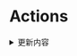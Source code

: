 # Actions


<details> 
    <summary>更新内容</summary>

- [QiuChenlyOpenSource/QQFlacMusicDownloader](https://github.com/QiuChenlyOpenSource/QQFlacMusicDownloader) (Updated: deb5f564e8c2371ff3a5b5ee0d1de1cc95736e82)
- [tailscale/tailscale](https://github.com/tailscale/tailscale) (Updated: 5ffb2668ef3af0d7fe56ad81d05fde9db1dc103a)
- [vvbbnn00/WARP-Clash-API](https://github.com/vvbbnn00/WARP-Clash-API) (Updated: c7bf2360073959861219b422e51ae86411051b46)
- [jhao104/proxy_pool](https://github.com/jhao104/proxy_pool) (Updated: bb16a6f849f660692fd5ee9947be32fba8dc1bd9)

</details>
